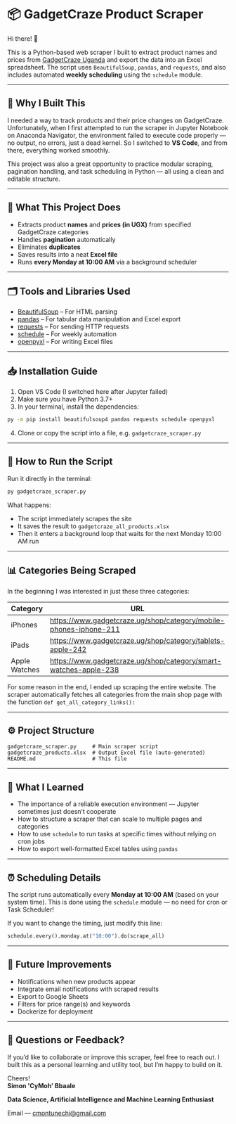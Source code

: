 # 📦 GadgetCraze Product Scraper

Hi there! 👋

This is a Python-based web scraper I built to extract product names and prices from [GadgetCraze Uganda](https://www.gadgetcraze.ug) and export the data into an Excel spreadsheet. The script uses `BeautifulSoup`, `pandas`, and `requests`, and also includes automated **weekly scheduling** using the `schedule` module.

---

## 🚀 Why I Built This

I needed a way to track products and their price changes on GadgetCraze. Unfortunately, when I first attempted to run the scraper in Jupyter Notebook on Anaconda Navigator, the environment failed to execute code properly — no output, no errors, just a dead kernel. So I switched to **VS Code**, and from there, everything worked smoothly.

This project was also a great opportunity to practice modular scraping, pagination handling, and task scheduling in Python — all using a clean and editable structure.

---

## 🧰 What This Project Does

- Extracts product **names** and **prices (in UGX)** from specified GadgetCraze categories
- Handles **pagination** automatically
- Eliminates **duplicates**
- Saves results into a neat **Excel file**
- Runs **every Monday at 10:00 AM** via a background scheduler

---

## 🗂️ Tools and Libraries Used

- [BeautifulSoup](https://pypi.org/project/beautifulsoup4/) – For HTML parsing
- [pandas](https://pypi.org/project/pandas/) – For tabular data manipulation and Excel export
- [requests](https://pypi.org/project/requests/) – For sending HTTP requests
- [schedule](https://pypi.org/project/schedule/) – For weekly automation
- [openpyxl](https://pypi.org/project/openpyxl/) – For writing Excel files

---

## 📥 Installation Guide

1. Open VS Code (I switched here after Jupyter failed)
2. Make sure you have Python 3.7+
3. In your terminal, install the dependencies:

```bash
py -m pip install beautifulsoup4 pandas requests schedule openpyxl
```

4. Clone or copy the script into a file, e.g. `gadgetcraze_scraper.py`

---

## 🔨 How to Run the Script

Run it directly in the terminal:

```bash
py gadgetcraze_scraper.py
```

What happens:
- The script immediately scrapes the site
- It saves the result to `gadgetcraze_all_products.xlsx`
- Then it enters a background loop that waits for the next Monday 10:00 AM run

---

## 📊 Categories Being Scraped

In the beginning I was interested in just these three categories:

| Category       | URL                                                                  |
|----------------|----------------------------------------------------------------------|
| iPhones        | https://www.gadgetcraze.ug/shop/category/mobile-phones-iphone-211    |
| iPads          | https://www.gadgetcraze.ug/shop/category/tablets-apple-242           |
| Apple Watches  | https://www.gadgetcraze.ug/shop/category/smart-watches-apple-238     |

For some reason in the end, I ended up scraping the entire website.
The scraper automatically fetches all categories from the main shop page with the function `def get_all_category_links():`

---

## ⚙️ Project Structure

```
gadgetcraze_scraper.py     # Main scraper script
gadgetcraze_products.xlsx  # Output Excel file (auto-generated)
README.md                  # This file
```

---

## 🧠 What I Learned

- The importance of a reliable execution environment — Jupyter sometimes just doesn’t cooperate
- How to structure a scraper that can scale to multiple pages and categories
- How to use `schedule` to run tasks at specific times without relying on cron jobs
- How to export well-formatted Excel tables using `pandas`

---

## ⏰ Scheduling Details

The script runs automatically every **Monday at 10:00 AM** (based on your system time). This is done using the `schedule` module — no need for cron or Task Scheduler!

If you want to change the timing, just modify this line:

```python
schedule.every().monday.at("10:00").do(scrape_all)
```

---

## 📌 Future Improvements

- Notifications when new products appear
- Integrate email notifications with scraped results
- Export to Google Sheets
- Filters for price range(s) and keywords
- Dockerize for deployment


---

## 💬 Questions or Feedback?

If you’d like to collaborate or improve this scraper, feel free to reach out. I built this as a personal learning and utility tool, but I’m happy to build on it.

Cheers!  
**Simon 'CyMoh' Bbaale**

**Data Science, Artificial Intelligence and Machine Learning Enthusiast**

Email — cmontunechi@gmail.com

